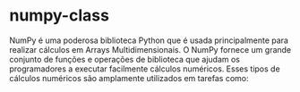 # numpy-class

 NumPy é uma poderosa biblioteca Python que é usada principalmente para realizar cálculos em Arrays Multidimensionais. O NumPy fornece um grande conjunto de funções e operações de biblioteca que ajudam os programadores a executar facilmente cálculos numéricos. Esses tipos de cálculos numéricos são amplamente utilizados em tarefas como:

